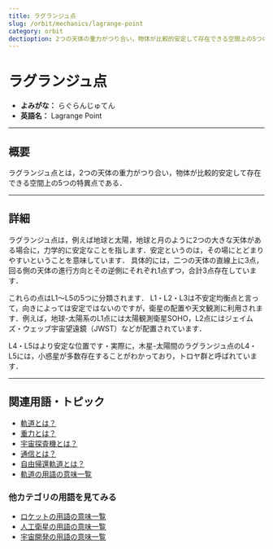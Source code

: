 ```yaml
---
title: ラグランジュ点
slug: /orbit/mechanics/lagrange-point
category: orbit
dectioption: 2つの天体の重力がつり合い，物体が比較的安定して存在できる空間上の5つの特異点であるラグランジュ点の意味・定義・内容について解説します．
---
```


# ラグランジュ点

- **よみがな：** らぐらんじゅてん  
- **英語名：** Lagrange Point  

---

## 概要

ラグランジュ点とは，2つの天体の重力がつり合い，物体が比較的安定して存在できる空間上の5つの特異点である．

---

## 詳細

ラグランジュ点は，例えば地球と太陽，地球と月のように2つの大きな天体がある場合に，力学的に安定なことを指します．安定というのは，その場にとどまりやすいということを意味しています．
具体的には，二つの天体の直線上に3点，回る側の天体の進行方向とその逆側にそれぞれ1点ずつ，合計3点存在しています．

これらの点はL1〜L5の5つに分類されます．
L1・L2・L3は不安定均衡点と言って，向きによっては安定ではないのですが，衛星の配置や天文観測に利用されます．例えば，地球-太陽系のL1点には太陽観測衛星SOHO，L2点にはジェイムズ・ウェッブ宇宙望遠鏡（JWST）などが配置されています．

L4・L5はより安定な位置です・実際に，木星-太陽間のラグランジュ点のL4・L5には，小惑星が多数存在することがわかっており，トロヤ群と呼ばれています．

---

## 関連用語・トピック

- [軌道とは？](/docs/orbit/orbit)
- [重力とは？](/docs/glossary/gravity)
- [宇宙探査機とは？](/docs/explorer/space-probe)
- [通信とは？](/docs/communication/communication)
- [自由帰還軌道とは？](/docs/orbit/type/free-return-trajectory)
- [軌道の用語の意味一覧](/docs/category/orbit)

### 他カテゴリの用語を見てみる
- [ロケットの用語の意味一覧](/docs/category/rocket)
- [人工衛星の用語の意味一覧](/docs/category/satellite)
- [宇宙開発の用語の意味一覧](/docs/category/glossary)